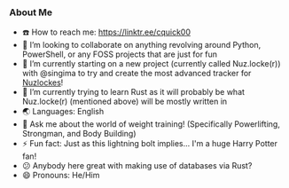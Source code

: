 ### About Me

- :phone: How to reach me: https://linktr.ee/cquick00
- :couple: I’m looking to collaborate on anything revolving around Python, PowerShell, or any FOSS projects that are just for fun
- :briefcase: I’m currently starting on a new project (currently called Nuz.locke(r)) with @singima to try and create the most advanced tracker for [Nuzlockes](https://bulbapedia.bulbagarden.net/wiki/Nuzlocke_Challenge)!
- :book: I’m currently trying to learn Rust as it will probably be what Nuz.locke(r) (mentioned above) will be mostly written in
- :earth_asia: Languages: English
- :speech_balloon: Ask me about the world of weight training! (Specifically Powerlifting, Strongman, and Body Building)
- :zap: Fun fact: Just as this lightning bolt implies... I'm a huge Harry Potter fan!
- :confused: Anybody here great with making use of databases via Rust?
- :smile: Pronouns: He/Him

<!--
**cquick00/cquick00** is a ✨ _special_ ✨ repository because its `README.md` (this file) appears on your GitHub profile.
-->
